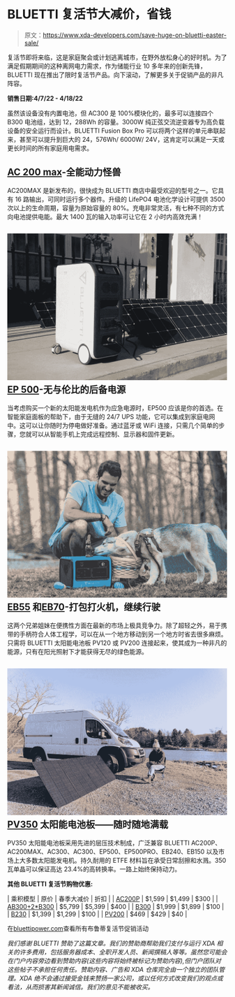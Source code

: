 # BLUETTI 复活节大减价，省钱

> 原文：<https://www.xda-developers.com/save-huge-on-bluetti-easter-sale/>

复活节即将来临，这是家庭聚会或计划逃离城市，在野外放松身心的好时机。为了满足假期期间的这种离网电力需求，作为储能行业 10 多年来的创新先锋，BLUETTI 现在推出了限时复活节产品。向下滚动，了解更多关于促销产品的非凡阵容。

**销售日期:4/7/22 - 4/18/22**

虽然该设备没有内置电池，但 AC300 是 100%模块化的，最多可以连接四个 B300 电池组，达到 12，288Wh 的容量。3000W 纯正弦交流逆变器专为高负载设备的安全运行而设计。BLUETTI Fusion Box Pro 可以将两个这样的单元串联起来，甚至可以提升到巨大的 24，576Wh/ 6000W/ 24V，这肯定可以满足一天或更长时间的所有家庭用电需求。

## [AC 200 max](https://www.bluettipower.com/products/bluetti-ac200max-power-station-3-pv200)-全能动力怪兽

AC200MAX 是新发布的，很快成为 BLUETTI 商店中最受欢迎的型号之一。它具有 16 路输出，可同时运行多个器件。升级的 LifePO4 电池化学设计可提供 3500 次以上的生命周期，容量为原始容量的 80%。充电非常灵活，有七种不同的方式向电池提供电能。最大 1400 瓦的输入功率可让它在 2 小时内高效充满！

## ![](img/b7b55c4997f1021bbfc31ec056c0ce48.png)[EP 500](https://www.bluettipower.com/products/ep500-2000w-5100wh-solar-generator)-无与伦比的后备电源

当考虑购买一个新的太阳能发电机作为应急电源时，EP500 应该是你的首选。在智能家庭面板的帮助下，由于无缝的 24/7 UPS 功能，它可以集成到家庭电网中。这可以让你随时为停电做好准备。通过蓝牙或 WiFi 连接，只需几个简单的步骤，您就可以从智能手机上完成远程控制、显示器和固件更新。

## ![](img/bce3398acfef50407fb33b440d65b562.png) [EB55](https://www.bluettipower.com/products/bluetti-eb55-537wh-700w-portable-power-station) 和[EB70](https://www.bluettipower.com/products/bluetti-eb70-716wh-700w-portable-power-station)-打包打火机，继续行驶

这两个兄弟姐妹在便携性方面在最新的市场上极具竞争力。除了超轻之外，易于携带的手柄符合人体工程学，可以在从一个地方移动到另一个地方时省去很多麻烦。只需将 BLUETTI 太阳能电池板 PV120 或 PV200 连接起来，使其成为一种非凡的能源，只有在阳光照射下才能获得无尽的绿色能源。

## ![](img/314bf4998c0ba192165c575645eed509.png) [PV350](https://www.bluettipower.com/products/bluetti-pv350-solar-panel) 太阳能电池板——随时随地满载

PV350 太阳能电池板采用先进的层压技术制成，广泛兼容 BLUETTI AC200P、AC200MAX、AC300、AC300、EP500、EP500PRO、EB240、EB150 以及市场上大多数太阳能发电机。持久耐用的 ETFE 材料旨在承受日常刮擦和水溅。350 瓦单晶可以保证高达 23.4%的高转换率。一路上始终保持动力。

**其他 BLUETTI 复活节购物优惠:**

| 乘积模型 | 原价 | 春季大减价 | 折扣 |
| [AC200P](https://www.bluettipower.com/products/bluetti-ac200p-2000wh-2000w-portable-power-station) | $1,599 | $1,499 | $300 |
| [AB300+2*B300](https://www.bluettipower.com/products/ac300-2xb300) | $5,799 | $5,399 | $400 |
| [B300](https://www.bluettipower.com/products/b300) | $1,999 | $1,899 | $100 |
| [B230](https://www.bluettipower.com/products/b230-battery-pack) | $1,399 | $1,299 | $100 |
| [PV200](https://www.bluettipower.com/products/bluetti-pv200-200w-solar-panel) | $469 | $429 | $40 |

在[bluettipower.com](http://bluettipower.com)查看所有布鲁蒂复活节促销活动

*我们感谢 BLUETTI 赞助了这篇文章。我们的赞助商帮助我们支付与运行 XDA 相关的许多费用，包括服务器成本、全职开发人员、新闻撰稿人等等。虽然您可能会在门户内容旁边看到赞助内容(这些内容将始终被标记为赞助内容),但门户团队对这些帖子不承担任何责任。赞助内容、广告和 XDA 仓库完全由一个独立的团队管理。XDA 绝不会通过接受金钱来赞扬一家公司，或以任何方式改变我们的观点或看法，从而损害其新闻诚信。我们的意见不能被收买。*